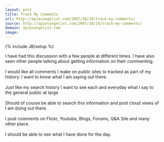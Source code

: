 ```yaml
---
layout: post
title: Track My Comments
url: http://apievangelist.com/2007/10/19/track-my-comments/
source: http://apievangelist.com/2007/10/19/track-my-comments/
domain: apievangelist.com
image: 
---
```

{% include JB/setup %}<p>I have had this discussion with a few people at different times. I have also seen other people talking about getting information on their commenting.<br /><br />I would like all comments I make on public sites to tracked as part of my history.  I want to know what I am saying out there.<br /><br />Just like my search history I want to see each and everyday what I say to the general public at large.<br /><br />Should of course be able to search this information and post cloud views of I am doing out there.<br /><br />I post comments on Flickr, Youtube, Blogs, Forums, Q&amp;A Site and many other place.<br /><br />I should be able to see what I have done for the day.</p>
